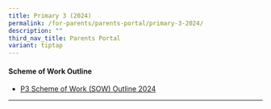 ```yaml
---
title: Primary 3 (2024)
permalink: /for-parents/parents-portal/primary-3-2024/
description: ""
third_nav_title: Parents Portal
variant: tiptap
---
```

<h4><strong>Scheme of Work Outline</strong></h4>
<ul data-tight="true" class="tight">
<li>
<p><a href="/resources/scheme-of-work-outline-2024/primary-3/" rel="noopener noreferrer nofollow" target="_blank">P3 Scheme of Work (SOW) Outline 2024</a>
</p>
</li>
</ul>
<hr>
<p></p>